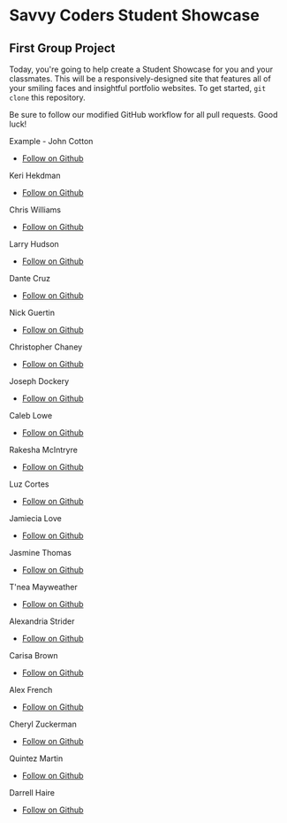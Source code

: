 # Savvy Coders Student Showcase
## First Group Project

Today, you're going to help create a Student Showcase for you and your classmates. This will be a responsively-designed site that features all of your smiling faces and insightful portfolio websites. To get started, `git clone` this repository.

Be sure to follow our modified GitHub workflow for all pull requests. Good luck!

Example - John Cotton
+ [Follow on Github](https://github.com/thejohncotton)

Keri Hekdman
+ [Follow on Github]()

Chris Williams
+ [Follow on Github]()

Larry Hudson
+ [Follow on Github]()

Dante Cruz
+ [Follow on Github]()

Nick Guertin
+ [Follow on Github](https://github.com/NickGuertin)

Christopher Chaney
+ [Follow on Github]()

Joseph Dockery
+ [Follow on Github]()

Caleb Lowe
+ [Follow on Github]()

Rakesha McIntryre
+ [Follow on Github]()

Luz Cortes
+ [Follow on Github]()

Jamiecia Love
+ [Follow on Github]()

Jasmine Thomas
+ [Follow on Github]()

T'nea Mayweather
+ [Follow on Github]()

Alexandria Strider
+ [Follow on Github]()

Carisa Brown
+ [Follow on Github]()

Alex French
+ [Follow on Github]()

Cheryl Zuckerman
+ [Follow on Github]()

Quintez Martin
+ [Follow on Github]()

Darrell Haire
+ [Follow on Github]()
